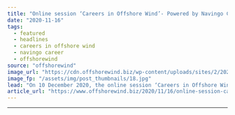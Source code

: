 ```yaml
---
title: "Online session ‘Careers in Offshore Wind’- Powered by Navingo Career"
date: "2020-11-16"
tags: 
  - featured
  - headlines
  - careers in offshore wind
  - navingo career
  - offshorewind
source: "offshorewind"
image_url: "https://cdn.offshorewind.biz/wp-content/uploads/sites/2/2020/11/16103247/03.-Offshore-WIND-Event-1536x1024-1.jpg"
image_fp: "/assets/img/post_thumbnails/18.jpg"
lead: "On 10 December 2020, the online session ‘Careers in Offshore Wind – Powered by"
article_url: "https://www.offshorewind.biz/2020/11/16/online-session-careers-in-offshore-wind-powered-by-navingo-career/"
---
```


---
